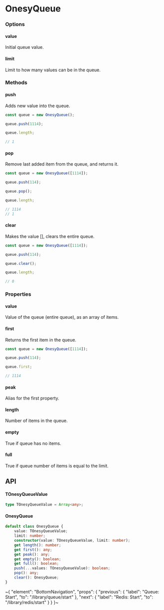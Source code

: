 
# OnesyQueue

### Options

#### value

Initial queue value.

#### limit

Limit to how many values can be in the queue.

### Methods

#### push

Adds new value into the queue.

```ts
const queue = new OnesyQueue();

queue.push(1114);

queue.length;

// 1
```

#### pop

Remove last added item from the queue, and returns it.

```ts
const queue = new OnesyQueue([1114]);

queue.push(114);

queue.pop();

queue.length;

// 1114
// 1
```

#### clear

Makes the value [], clears the entire queue.

```ts
const queue = new OnesyQueue([1114]);

queue.push(114);

queue.clear();

queue.length;

// 0
```

### Properties

#### value

Value of the queue (entire queue), as an array of items.

#### first

Returns the first item in the queue.

```ts
const queue = new OnesyQueue([1114]);

queue.push(114);

queue.first;

// 1114
```

#### peak

Alias for the first property.

#### length

Number of items in the queue.

#### empty

True if queue has no items.

#### full

True if queue number of items is equal to the limit.

## API

#### TOnesyQueueValue

```ts
type TOnesyQueueValue = Array<any>;
```

#### OnesyQueue

```ts
default class OnesyQueue {
    value: TOnesyQueueValue;
    limit: number;
    constructor(value: TOnesyQueueValue, limit: number);
    get length(): number;
    get first(): any;
    get peak(): any;
    get empty(): boolean;
    get full(): boolean;
    push(...values: TOnesyQueueValue): boolean;
    pop(): any;
    clear(): OnesyQueue;
}
```


~{
  "element": "BottomNavigation",
  "props": {
    "previous": {
      "label": "Queue: Start",
      "to": "/library/queue/start"
    },
    "next": {
      "label": "Redis: Start",
      "to": "/library/redis/start"
    }
  }
}~
